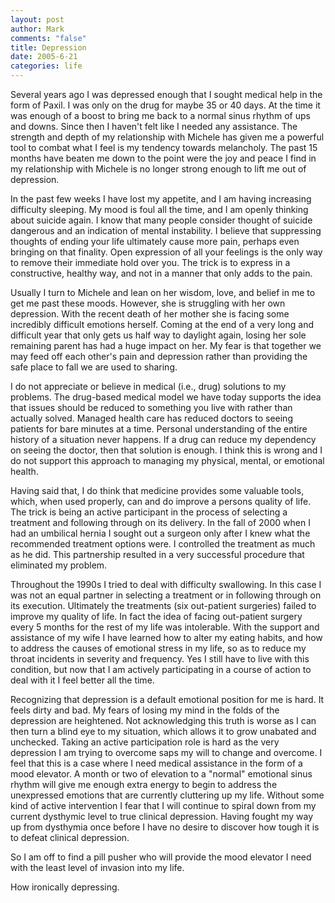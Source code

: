 ```yaml
--- 
layout: post
author: Mark
comments: "false"
title: Depression
date: 2005-6-21
categories: life
---
```

Several years ago I was depressed enough that I sought medical help in the form of Paxil. I was only on the drug for maybe 35 or 40 days. At the time it was enough of a boost to bring me back to a normal sinus rhythm of ups and downs. Since then I haven't felt like I needed any assistance. The strength and depth of my relationship with Michele has given me a powerful tool to combat what I feel is my tendency towards melancholy. The past 15 months have beaten me down to the point were the joy and peace I find in my relationship with Michele is no longer strong enough to lift me out of depression.

In the past few weeks I have lost my appetite, and I am having increasing difficulty sleeping. My mood is foul all the time, and I am openly thinking about suicide again. I know that many people consider thought of suicide dangerous and an indication of mental instability. I believe that suppressing thoughts of ending your life ultimately cause more pain, perhaps even bringing on that finality. Open expression of all your feelings is the only way to remove their immediate hold over you. The trick is to express in a constructive, healthy way, and not in a manner that only adds to the pain.

Usually I turn to Michele and lean on her wisdom, love, and belief in me to get me past these moods. However, she is struggling with her own depression. With the recent death of her mother she is facing some incredibly difficult emotions herself. Coming at the end of a very long and difficult year that only gets us half way to daylight again, losing her sole remaining parent has had a huge impact on her. My fear is that together we may feed off each other's pain and depression rather than providing the safe place to fall we are used to sharing.

I do not appreciate or believe in medical (i.e., drug) solutions to my problems. The drug-based medical model we have today supports the idea that issues should be reduced to something you live with rather than actually solved. Managed health care has reduced doctors to seeing patients for bare minutes at a time. Personal understanding of the entire history of a situation never happens. If a drug can reduce my dependency on seeing the doctor, then that solution is enough. I think this is wrong and I do not support this approach to managing my physical, mental, or emotional health.

Having said that, I do think that medicine provides some valuable tools, which, when used properly, can and do improve a persons quality of life. The trick is being an active participant in the process of selecting a treatment and following through on its delivery. In the fall of 2000 when I had an umbilical hernia I sought out a surgeon only after I knew what the recommended treatment options were. I controlled the treatment as much as he did. This partnership resulted in a very successful procedure that eliminated my problem.

Throughout the 1990s I tried to deal with difficulty swallowing. In this case I was not an equal partner in selecting a treatment or in following through on its execution. Ultimately the treatments (six out-patient surgeries) failed to improve my quality of life. In fact the idea of facing out-patient surgery every 5 months for the rest of my life was intolerable. With the support and assistance of my  wife I have learned how to alter my eating habits, and how to address the causes of emotional stress in my life, so as to reduce my throat incidents in severity and frequency. Yes I still have to live with this condition, but now that I am actively participating in a course of action to deal with it I feel better all the time.

Recognizing that depression is a default emotional position for me is hard. It feels dirty and bad. My fears of losing my mind in the folds of the depression are heightened. Not acknowledging this truth is worse as I can then turn a blind eye to my situation, which allows it to grow unabated and unchecked. Taking an active participation role is hard as the very depression I am trying to overcome saps my will to change and overcome. I feel that this is a case where I need medical assistance in the form of a mood elevator. A month or two of elevation to a "normal" emotional sinus rhythm will give me enough extra energy to begin to address the unexpressed emotions that are currently cluttering up my life. Without some kind of active intervention I fear that I will continue to spiral down from my current dysthymic level to true clinical depression. Having fought my way up from dysthymia once before I have no desire to discover how tough it is to defeat clinical depression.

So I am off to find a pill pusher who will provide the mood elevator I need with the least level of invasion into my life.

How ironically depressing.
